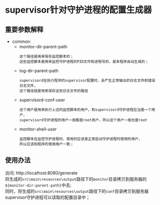 # supervisor针对守护进程的配置生成器
## 重要参数解释
 - common:
    - monitor-dir-parent-path
        ```
        这个路径是用来保存监控脚本的；
        这些监控脚本是用来监控守护进程的PID文件和进程号的，是本程序自动生成的；
        ```
    - log-dir-parent-path
        ```
        supervisord在执行程序的supervisor配置时，会产生正常输出的日志文件和错误日志文件，
        这个路径就是用来保存这些日志文件的路径
        ```
    - supervisord-conf-user
        ```
        这个用户是用来执行上述的监控脚本的用户，和supervisord守护进程应当是一个用户，
        supervisord守护进程的用户一般都是root用户，所以这个用户一般也是root
        ```
    - monitor-shell-user
        ```
        监控脚本在监控守护进程时，使用的应该是正常启动守护进程时使用的用户，
        所以应该和程序的使用用户一致；
        ```
## 使用办法
访问: http://localhost:8080/generate  
将生成的```src\main\resources\output```路径下的```monitor```目录拷贝到服务器的```${monitor-dir-parent-path}```中去;  
同时，将生成的```src\main\resources\output```路径下的```conf```目录拷贝到服务器supervisor守护进程可以读取的配置目录中；



